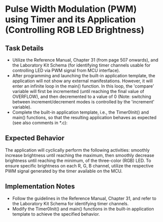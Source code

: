 # Pulse Width Modulation (PWM) using Timer and its Application (Controlling RGB LED Brightness)

## Task Details
- Utilize the Reference Manual, Chapter 31 (from page 507 onwards), and the Laboratory Kit Schema (for identifying timer channels usable for controlling LED via PWM signal from MCU interface).
- After programming and launching the built-in application template, the application will not show any external manifestations. However, it will enter an infinite loop in the main() function. In this loop, the 'compare' variable will first be incremented (until reaching the final value of OVERFLOW), and then decremented to a value of 0 (Note: switching between increment/decrement modes is controlled by the 'increment' variable).
- Complete the built-in application template, i.e., the Timer0Init() and main() functions, so that the resulting application behaves as expected (see also comments in *.c):

## Expected Behavior
The application will cyclically perform the following activities: smoothly increase brightness until reaching the maximum, then smoothly decrease brightness until reaching the minimum, of the three-color (RGB) LED. To ensure specific brightness on each R, G, B channel, utilize the respective PWM signal generated by the timer available on the MCU.

## Implementation Notes
- Follow the guidelines in the Reference Manual, Chapter 31, and refer to the Laboratory Kit Schema for identifying timer channels.
- Modify the Timer0Init() and main() functions in the built-in application template to achieve the specified behavior.
